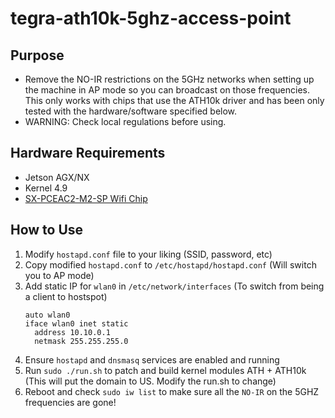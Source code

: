 # tegra-ath10k-5ghz-access-point

## Purpose
- Remove the NO-IR restrictions on the 5GHz networks when setting up the machine in AP mode so you can broadcast on those frequencies. This only works with chips that use the ATH10k driver and has been only tested with the hardware/software specified below. 
- WARNING: Check local regulations before using.

## Hardware Requirements
- Jetson AGX/NX
- Kernel 4.9
- [SX-PCEAC2-M2-SP Wifi Chip](https://www.mouser.com/ProductDetail/Silex-Technology/SX-PCEAC2-M2-SP?qs=CiayqK2gdcJfCb2Jvfe5kA%3D%3D&mgh=1&gclid=CjwKCAjw7rWKBhAtEiwAJ3CWLOzo2LLmCA6jMi9mLQ0Ql8lo1lGqHbRJEegoUeMXnzNuusOj5jt86BoCf_8QAvD_BwE)

## How to Use
1. Modify `hostapd.conf` file to your liking (SSID, password, etc)
2. Copy modified `hostapd.conf` to `/etc/hostapd/hostapd.conf` (Will switch you to AP mode)
3. Add static IP for `wlan0` in `/etc/network/interfaces` (To switch from being a client to hostspot)
    ```
    auto wlan0
    iface wlan0 inet static
      address 10.10.0.1
      netmask 255.255.255.0
    ```
4. Ensure `hostapd` and `dnsmasq` services are enabled and running 
5. Run `sudo ./run.sh` to patch and build kernel modules ATH + ATH10k (This will put the domain to US. Modify the run.sh to change)
6. Reboot and check `sudo iw list` to make sure all the `NO-IR` on the 5GHZ frequencies are gone!
